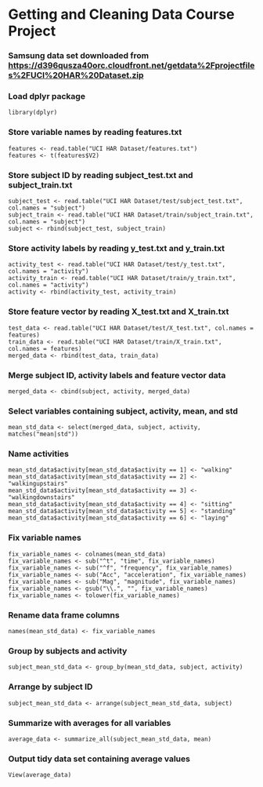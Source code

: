 # Getting and Cleaning Data Course Project

### Samsung data set downloaded from https://d396qusza40orc.cloudfront.net/getdata%2Fprojectfiles%2FUCI%20HAR%20Dataset.zip

### Load dplyr package
`library(dplyr)`

### Store variable names by reading features.txt
```
features <- read.table("UCI HAR Dataset/features.txt")
features <- t(features$V2)
```

### Store subject ID by reading subject_test.txt and subject_train.txt
```
subject_test <- read.table("UCI HAR Dataset/test/subject_test.txt", col.names = "subject")
subject_train <- read.table("UCI HAR Dataset/train/subject_train.txt", col.names = "subject")
subject <- rbind(subject_test, subject_train)
```

### Store activity labels by reading y_test.txt and y_train.txt
```
activity_test <- read.table("UCI HAR Dataset/test/y_test.txt", col.names = "activity")
activity_train <- read.table("UCI HAR Dataset/train/y_train.txt", col.names = "activity")
activity <- rbind(activity_test, activity_train)
```

### Store feature vector by reading X_test.txt and X_train.txt
```
test_data <- read.table("UCI HAR Dataset/test/X_test.txt", col.names = features)
train_data <- read.table("UCI HAR Dataset/train/X_train.txt", col.names = features)
merged_data <- rbind(test_data, train_data)
```

### Merge subject ID, activity labels and feature vector data
`merged_data <- cbind(subject, activity, merged_data)`

### Select variables containing subject, activity, mean, and std
`mean_std_data <- select(merged_data, subject, activity, matches("mean|std"))`

### Name activities
```
mean_std_data$activity[mean_std_data$activity == 1] <- "walking"
mean_std_data$activity[mean_std_data$activity == 2] <- "walkingupstairs"
mean_std_data$activity[mean_std_data$activity == 3] <- "walkingdownstairs"
mean_std_data$activity[mean_std_data$activity == 4] <- "sitting"
mean_std_data$activity[mean_std_data$activity == 5] <- "standing"
mean_std_data$activity[mean_std_data$activity == 6] <- "laying"
```

### Fix variable names
```
fix_variable_names <- colnames(mean_std_data)
fix_variable_names <- sub("^t", "time", fix_variable_names)
fix_variable_names <- sub("^f", "frequency", fix_variable_names)
fix_variable_names <- sub("Acc", "acceleration", fix_variable_names)
fix_variable_names <- sub("Mag", "magnitude", fix_variable_names)
fix_variable_names <- gsub("\\.", "", fix_variable_names)
fix_variable_names <- tolower(fix_variable_names)
```

### Rename data frame columns
`names(mean_std_data) <- fix_variable_names`

### Group by subjects and activity
`subject_mean_std_data <- group_by(mean_std_data, subject, activity)`

### Arrange by subject ID
`subject_mean_std_data <- arrange(subject_mean_std_data, subject)`

### Summarize with averages for all variables
`average_data <- summarize_all(subject_mean_std_data, mean)`

### Output tidy data set containing average values
`View(average_data)`
